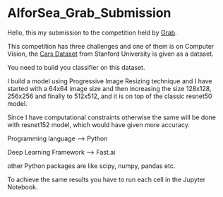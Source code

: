 # AIforSea_Grab_Submission
Hello, this my submission to the competition held by [Grab](https://www.aiforsea.com/).

This competition has three challenges and one of them is on Computer Vision, the [Cars Dataset](https://ai.stanford.edu/~jkrause/cars/car_dataset.html) from Stanford University is given as a dataset.

You need to build you classifier on this dataset.

I build a model using Progressive Image Resizing technique and I have started with a 64x64 image size and then increasing the size 128x128, 256x256 and finally to 512x512, and it is on top of the classic resnet50 model.

Since I have computational constraints otherwise the same will be done with resnet152 model, which would have given more accuracy.

Programming language --> Python

Deep Learning Framework --> Fast.ai

other Python packages are like scipy, numpy, pandas etc.

To achieve the same results you have to run each cell in the Jupyter Notebook.
